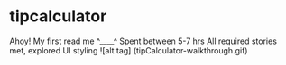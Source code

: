 tipcalculator
=============

Ahoy! My first read me ^____^
Spent between 5-7 hrs
All required stories met, explored UI styling
![alt tag] (tipCalculator-walkthrough.gif)
